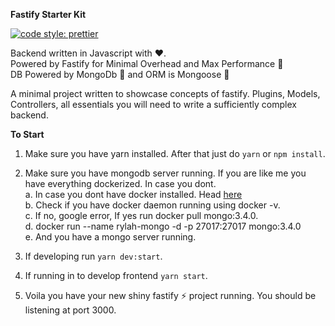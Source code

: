 **Fastify Starter Kit**

[![code style: prettier](https://img.shields.io/badge/code_style-prettier-ff69b4.svg?style=flat-square)](https://github.com/prettier/prettier)

Backend written in Javascript with ♥️.  
Powered by Fastify for Minimal Overhead and Max Performance 🚀  
DB Powered by MongoDb 🍃 and ORM is Mongoose 🐻

A minimal project written to showcase concepts of fastify. Plugins, Models, Controllers, all essentials you will need to write a sufficiently complex backend.

**To Start**

1.  Make sure you have yarn installed. After that just do `yarn` or `npm install`.
2.  Make sure you have mongodb server running. If you are like me you have everything dockerized. In case you dont.  
    a. In case you dont have docker installed. Head [here](https://docs.docker.com/install/)  
    b. Check if you have docker daemon running using docker -v.  
    c. If no, google error, If yes run docker pull mongo:3.4.0.  
    d. docker run --name rylah-mongo -d -p 27017:27017 mongo:3.4.0  
    e. And you have a mongo server running.

3.  If developing run `yarn dev:start`.
4.  If running in to develop frontend `yarn start`.
5.  Voila you have your new shiny fastify ⚡️ project running. You should be listening at port 3000.
